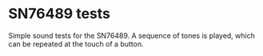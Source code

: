 # SN76489 tests

Simple sound tests for the SN76489. A sequence of tones is played, which can be repeated at the touch of a button.
